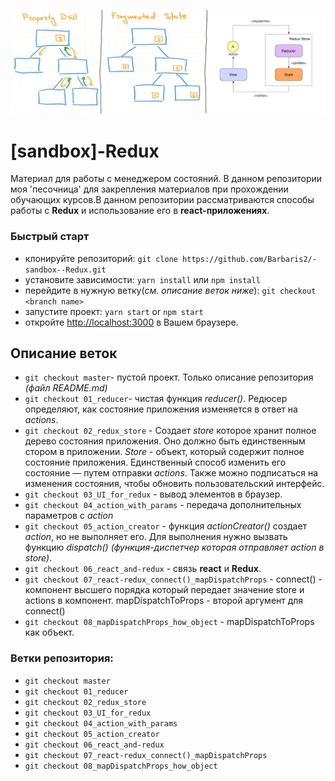 ![](https://github.com/Barbaris2/-sandbox--Redux/blob/master/images/1.png?style=centerme)

# [sandbox]-Redux

Материал для работы с менеджером состояний. В данном репозитории моя 'песочница' для закрепления материалов при прохождении обучающих курсов.В данном репозитории рассматриваются способы работы с **Redux** и использование его в **react-приложениях**.

### Быстрый старт

- клонируйте репозиторий: `git clone https://github.com/Barbaris2/-sandbox--Redux.git`
- уcтановите зависимости: `yarn install` или `npm install`
- перейдите в нужную ветку(_см. описание веток ниже_): `git checkout <branch name>`
- запустите проект: `yarn start` or `npm start`
- откройте [http://localhost:3000](http://localhost:3000) в Вашем браузере.

## Описание веток

- `git checkout master`- пустой проект. Только описание репозитория _(файл README.md)_
- `git checkout 01_reducer`- чистая функция _reducer()_. Редюсер определяют, как состояние приложения изменяется в ответ на _actions_.
- `git checkout 02_redux_store` - Создает _store_ которое хранит полное дерево состояния приложения. Оно должно быть единственным стором в приложении. _Store_ - объект, который содержит полное состояние приложения. Единственный способ изменить его состояние — путем отправки _actions_. Также можно подписаться на изменения состояния, чтобы обновить пользовательский интерфейс.
- `git checkout 03_UI_for_redux` - вывод элементов в браузер.
- `git checkout 04_action_with_params` - передача дополнительных параметров с _action_
- `git checkout 05_action_creator` - функция _actionCreator()_ создает _action_, но не выполняет его. Для выполнения нужно вызвать функцию _dispatch()_ _(функция-диспетчер которая отправляет action в store)_.
- `git checkout 06_react_and-redux` - связь **react** и **Redux**.
- `git checkout 07_react-redux_connect()_mapDispatchProps` - connect() - компонент высшего порядка который передает значение store и actions в компонент. mapDispatchToProps - второй аргумент для connect()
- `git checkout 08_mapDispatchProps_how_object` - mapDispatchToProps как объект.

### Ветки репозитория:

- `git checkout master`
- `git checkout 01_reducer`
- `git checkout 02_redux_store`
- `git checkout 03_UI_for_redux`
- `git checkout 04_action_with_params`
- `git checkout 05_action_creator`
- `git checkout 06_react_and-redux`
- `git checkout 07_react-redux_connect()_mapDispatchProps`
- `git checkout 08_mapDispatchProps_how_object`

